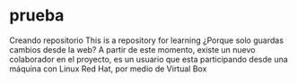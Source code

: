 # prueba
Creando repositorio
This is a repository for learning
¿Porque solo guardas cambios desde la web?
A partir de este momento, existe un nuevo colaborador en el proyecto, es un usuario que esta participando desde una máquina con Linux Red Hat, por medio de Virtual Box

